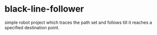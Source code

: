 # black-line-follower
simple robot project which traces the path set and follows till it reaches a specified destination point.
